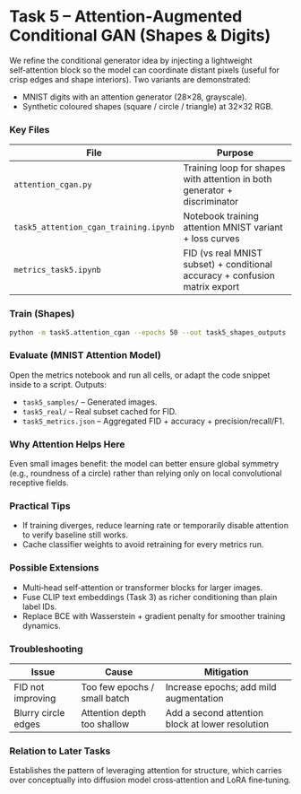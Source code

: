 # Task 5 – Attention‑Augmented Conditional GAN (Shapes & Digits)

We refine the conditional generator idea by injecting a lightweight self‑attention block so the model can coordinate distant pixels (useful for crisp edges and shape interiors). Two variants are demonstrated:
* MNIST digits with an attention generator (28×28, grayscale).
* Synthetic coloured shapes (square / circle / triangle) at 32×32 RGB.

### Key Files
| File | Purpose |
|------|---------|
| `attention_cgan.py` | Training loop for shapes with attention in both generator + discriminator |
| `task5_attention_cgan_training.ipynb` | Notebook training attention MNIST variant + loss curves |
| `metrics_task5.ipynb` | FID (vs real MNIST subset) + conditional accuracy + confusion matrix export |

### Train (Shapes)
```bash
python -m task5.attention_cgan --epochs 50 --out task5_shapes_outputs
```

### Evaluate (MNIST Attention Model)
Open the metrics notebook and run all cells, or adapt the code snippet inside to a script. Outputs:
* `task5_samples/` – Generated images.
* `task5_real/` – Real subset cached for FID.
* `task5_metrics.json` – Aggregated FID + accuracy + precision/recall/F1.

### Why Attention Helps Here
Even small images benefit: the model can better ensure global symmetry (e.g., roundness of a circle) rather than relying only on local convolutional receptive fields.

### Practical Tips
* If training diverges, reduce learning rate or temporarily disable attention to verify baseline still works.
* Cache classifier weights to avoid retraining for every metrics run.

### Possible Extensions
* Multi‑head self‑attention or transformer blocks for larger images.
* Fuse CLIP text embeddings (Task 3) as richer conditioning than plain label IDs.
* Replace BCE with Wasserstein + gradient penalty for smoother training dynamics.

### Troubleshooting
| Issue | Cause | Mitigation |
|-------|-------|------------|
| FID not improving | Too few epochs / small batch | Increase epochs; add mild augmentation |
| Blurry circle edges | Attention depth too shallow | Add a second attention block at lower resolution |

### Relation to Later Tasks
Establishes the pattern of leveraging attention for structure, which carries over conceptually into diffusion model cross‑attention and LoRA fine‑tuning.

